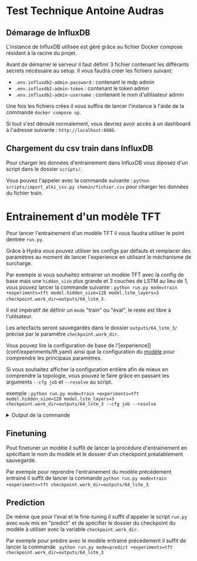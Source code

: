 # Test Technique Antoine Audras

## Démarage de InfluxDB

L'instance de InfluxDB utilisée est géré grâce au fichier Docker compose résidant à la
racine du projet.

Avant de démarrer le serveur il faut définir 3 fichier contenant les différants secrets
nécéssaire au setup. Il vous faudra créer les fichiers suivant:
 - `.env.influxdb2-admin-password` : contenant le mdp admin
 - `.env.influxdb2-admin-token` : contenant le token admin
 - `.env.influxdb2-admin-username` : contenant le nom d'utilisateur admin

Une fois les fichiers crées il vous suffira de lancer l'instance à l'aide de la commande
`docker compose up`.

Si tout s'est déroulé normalement, vous devriez avoir accès à un dashboard à l'adresse
suivante : `http://localhost:8086`.


## Chargement du csv train dans InfluxDB

Pour charger les données d'entrainement dans InfluxDB vous diposez d'un script dans
le dossier `scripts/`.

Vous pouvez l'appeler avec la commande suivante : `python scripts/import_alki_csv.py chemin/fichier.csv`
pour charger les données du fichier train.


# Entrainement d'un modèle TFT

Pour lancer l'entrainement d'un modèle TFT il vous faudra utiliser le point dentrée
`run.py`.

Grâce à Hydra vous pouvez utiliser les configs par défauts et remplacer des paramètres
au moment de lancer l'experience en utilisant le méchanisme de surcharge.

Par exemple si vous souhaitez entrainer un modèle TFT avec la config de base mais une
`hidden_size` plus grande et 3 couches de LSTM au lieu de 1, vous pouvez lancer la
commande suivante : `python run.py mode=train +experiments=tft model.hidden_size=128 model.lstm_layers=3 checkpoint.work_dir=outputs/64_lstm_3`.

Il est impératif de définir un `mode` "train" ou "eval", le reste est libre à
l'utilsateur.

Les artecfacts seront sauvegardés dans le dossier `outputs/64_lstm_3/` précisé par le
paramètre `checkpoint.work_dir`.

Vous pouvez lire la configuration de base de l'[experience]](conf/experiments/tft.yaml)
ainsi que la configuration du [modèle](conf/models/tft.yaml) pour comprendre les
principaux paramètres.

Si vous souhaitez afficher la configuration entière afin de mieux en comprendre la
topologie, vous pouvez le faire grâce en passant les arguments `--cfg job` et
`--resolve` au script.

exemple : `python run.py mode=train +experiments=tft model.hidden_size=128 model.lstm_layers=3 checkpoint.work_dir=outputs/64_lstm_3 --cfg job --resolve`

<details>
  <summary>Output de la commande</summary>

  ```bash
    mode: train
    checkpoint:
      save_checkpoints: true
      work_dir: outputs/64_lstm_3
      model_name: model_tft
      file_name: null
    model:
      _target_: darts.models.TFTModel
      input_chunk_length: 24
      output_chunk_length: 12
      hidden_size: 128
      lstm_layers: 3
      num_attention_heads: 4
      full_attention: false
      dropout: 0.1
      loss_fn: null
      likelihood:
        _target_: darts.utils.likelihood_models.QuantileRegression
        quantiles:
        - 0.01
        - 0.05
        - 0.1
        - 0.15
        - 0.2
        - 0.25
        - 0.3
        - 0.4
        - 0.5
        - 0.6
        - 0.7
        - 0.75
        - 0.8
        - 0.85
        - 0.9
        - 0.95
        - 0.99
      batch_size: 512
      add_relative_index: false
      add_encoders:
        cyclic:
          future:
          - month
        datetime_attribute:
          future:
          - dayofweek
        transformer:
          _target_: darts.dataprocessing.transformers.Scaler
      random_state: 42
      model_name: model_tft
      work_dir: outputs/64_lstm_3
      save_checkpoints: true
      log_tensorboard: true
      torch_metrics:
        _target_: torchmetrics.MetricCollection
        metrics:
        - _target_: torchmetrics.MeanAbsolutePercentageError
      optimizer_kwargs:
        lr: 0.001
      pl_trainer_kwargs:
        callbacks:
        - _target_: pytorch_lightning.callbacks.EarlyStopping
          monitor: val_MeanAbsolutePercentageError
          patience: 150
          min_delta: 0.005
          verbose: true
          mode: min
        - _target_: pytorch_lightning.callbacks.ModelCheckpoint
          monitor: val_MeanAbsolutePercentageError
          verbose: true
    data:
      filters:
        customer_values:
        - ARGALYS
        - LES MIRACULEUX
        - MINCI DELICE
        - NUTRAVANCE
        builder_arguments:
          CUSTOMER:
          - ARGALYS
          - LES MIRACULEUX
          - MINCI DELICE
          - NUTRAVANCE
          _measurement:
          - customer_quantity
          _field:
          - QUANTITY
    train_parameters:
      epochs: 600
      random_state: 42
    test_parameters:
      'n': 23
      test_size: 0.2
      num_samples: 100
    torch_metrics:
      _target_: torchmetrics.MetricCollection
      metrics:
      - _target_: torchmetrics.MeanAbsolutePercentageError
    pl_trainer_kwargs:
      callbacks:
      - _target_: pytorch_lightning.callbacks.EarlyStopping
        monitor: val_MeanAbsolutePercentageError
        patience: 150
        min_delta: 0.005
        verbose: true
        mode: min
      - _target_: pytorch_lightning.callbacks.ModelCheckpoint
        monitor: val_MeanAbsolutePercentageError
        verbose: true

  ```

</details>


## Finetuning

Pout finetuner un modèle il suffit de lancer la procédure d'entrainement en spécifiant
le nom du modèle et le dossier d'un checkpoint préalablement sauvegardé.

Par exemple pour reprendre l'entrainement du modèle précédement entrainé il suffit de
lancer la commande `python run.py mode=train +experiments=tft checkpoint.work_dir=outputs/64_lstm_3`.


## Prediction

De même que pour l'eval et le fine-tuning il suffit d'appeler le script `run.py` avec
`mode` mis en "predict" et de spécifier le dossier du checkpoint du modèle à utiliser
avec la variable `checkpoint.work_dir`.

Par exemple pour prédire avec le modèle entrainé précédement il suffit de lancer la
commande ` python run.py mode=predict +experiments=tft checkpoint.work_dir=outputs/64_lstm_3`
